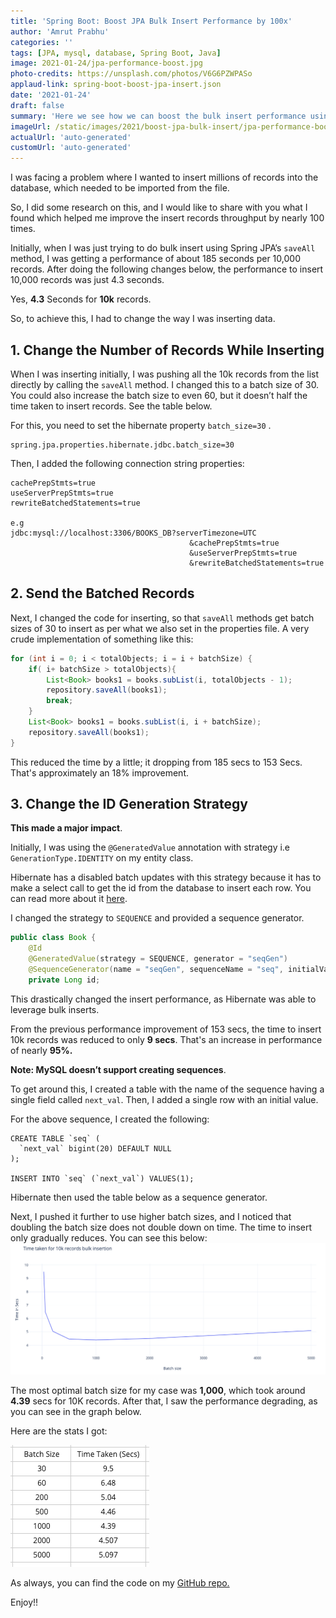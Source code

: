 ```yaml
---
title: 'Spring Boot: Boost JPA Bulk Insert Performance by 100x'
author: 'Amrut Prabhu'
categories: ''
tags: [JPA, mysql, database, Spring Boot, Java]
image: 2021-01-24/jpa-performance-boost.jpg
photo-credits: https://unsplash.com/photos/V6G6PZWPASo
applaud-link: spring-boot-boost-jpa-insert.json
date: '2021-01-24'
draft: false
summary: 'Here we see how we can boost the bulk insert performance using JPA to insert large number of records into a database'
imageUrl: /static/images/2021/boost-jpa-bulk-insert/jpa-performance-boost.jpg
actualUrl: 'auto-generated'
customUrl: 'auto-generated'
---
```


I was facing a problem where I wanted to insert millions of records into the database, which needed to be imported from the file.

So, I did some research on this, and I would like to share with you what I found which helped me improve the insert records throughput by nearly 100 times.

Initially, when I was just trying to do bulk insert using Spring JPA’s `saveAll` method, I was getting a performance of about 185 seconds per 10,000 records. After doing the following changes below, the performance to insert 10,000 records was just 4.3 seconds.

Yes, **4.3** Seconds for **10k** records.

So, to achieve this, I had to change the way I was inserting data.

## 1. Change the Number of Records While Inserting

When I was inserting initially, I was pushing all the 10k records from the list directly by calling the `saveAll` method. I changed this to a batch size of 30. You could also increase the batch size to even 60, but it doesn’t half the time taken to insert records. See the table below.

For this, you need to set the hibernate property `batch_size=30` .

```properties
spring.jpa.properties.hibernate.jdbc.batch_size=30
```

Then, I added the following connection string properties:

```properties
cachePrepStmts=true
useServerPrepStmts=true
rewriteBatchedStatements=true

e.g
jdbc:mysql://localhost:3306/BOOKS_DB?serverTimezone=UTC
                                        &cachePrepStmts=true
                                        &useServerPrepStmts=true
                                        &rewriteBatchedStatements=true

```

## 2. Send the Batched Records

Next, I changed the code for inserting, so that `saveAll` methods get batch sizes of 30 to insert as per what we also set in the properties file. A very crude implementation of something like this:

```java
for (int i = 0; i < totalObjects; i = i + batchSize) {
    if( i+ batchSize > totalObjects){
        List<Book> books1 = books.subList(i, totalObjects - 1);
        repository.saveAll(books1);
        break;
    }
    List<Book> books1 = books.subList(i, i + batchSize);
    repository.saveAll(books1);
}
```

This reduced the time by a little; it dropping from 185 secs to 153 Secs. That's approximately an 18% improvement.

## 3. Change the ID Generation Strategy

**This made a major impact**.

Initially, I was using the `@GeneratedValue` annotation with strategy i.e `GenerationType.IDENTITY` on my entity class.

Hibernate has a disabled batch updates with this strategy because it has to make a select call to get the id from the database to insert each row. You can read more about it [here](https://docs.jboss.org/hibernate/orm/4.3/manual/en-US/html/ch15.html).

I changed the strategy to `SEQUENCE` and provided a sequence generator.

```java
public class Book {
    @Id
    @GeneratedValue(strategy = SEQUENCE, generator = "seqGen")
    @SequenceGenerator(name = "seqGen", sequenceName = "seq", initialValue = 1)
    private Long id;
```

This drastically changed the insert performance, as Hibernate was able to leverage bulk inserts.

From the previous performance improvement of 153 secs, the time to insert 10k records was reduced to only **9 secs**. That's an increase in performance of nearly **95%.**

**Note: MySQL doesn’t support creating sequences**.

To get around this, I created a table with the name of the sequence having a single field called `next_val`. Then, I added a single row with an initial value.

For the above sequence, I created the following:

```sqlite-sql
CREATE TABLE `seq` (
  `next_val` bigint(20) DEFAULT NULL
);

INSERT INTO `seq` (`next_val`) VALUES(1);
```

Hibernate then used the table below as a sequence generator.

Next, I pushed it further to use higher batch sizes, and I noticed that doubling the batch size does not double down on time. The time to insert only gradually reduces. You can see this below:
![jpa-insert-performance-statistics](/static/images/2021/boost-jpa-bulk-insert/stats.png)

The most optimal batch size for my case was **1,000**, which took around **4.39** secs for 10K records. After that, I saw the performance degrading, as you can see in the graph below.

Here are the stats I got:

![jpa-insert-performance-statistics](/static/images/2021/boost-jpa-bulk-insert/stats-table.png)

As always, you can find the code on my [GitHub repo.](https://github.com/amrutprabhu/spring-boot-jpa-bulk-insert-performance)

Enjoy!!

